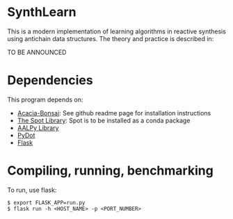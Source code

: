 # SynthLearn

This is a modern implementation of learning algorithms in reactive synthesis using antichain data structures.
The theory and practice is described in:

   TO BE ANNOUNCED
   
# Dependencies

This program depends on:
- [Acacia-Bonsai](https://github.com/gaperez64/acacia-bonsai): See github readme page for installation instructions
- [The Spot Library](https://spot.lrde.epita.fr/): Spot is to be installed as a conda package
- [AALPy Library](https://github.com/DES-Lab/AALpy/)
- [PyDot](https://pypi.org/project/pydot/)
- [Flask](https://flask.palletsprojects.com/)

# Compiling, running, benchmarking

To run, use flask:
```
$ export FLASK_APP=run.py
$ flask run -h <HOST_NAME> -p <PORT_NUMBER>
```
